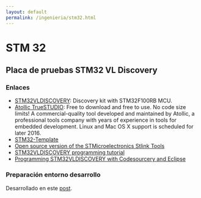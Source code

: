 ```yaml
---
layout: default
permalink: /ingenieria/stm32.html
---
```


# STM 32

## Placa de pruebas STM32 VL Discovery

### Enlaces

* [STM32VLDISCOVERY](http://www.st.com/content/st_com/en/products/evaluation-tools/product-evaluation-tools/mcu-eval-tools/stm32-mcu-eval-tools/stm32-mcu-discovery-kits/stm32vldiscovery.html): Discovery kit with STM32F100RB MCU.
* [Atollic TrueSTUDIO](http://timor.atollic.com/truestudio/): Free to download and free to use. No code size limits! A commercial-quality tool developed and maintained by Atollic, a professional tools company with years of experience in tools for embedded development. Linux and Mac OS X support is scheduled for later 2016.
* [STM32-Template](https://github.com/geoffreymbrown/STM32-Template)
* [Open source version of the STMicroelectronics Stlink Tools](https://github.com/texane/stlink)
* [STM32VLDISCOVERY programming tutorial](http://en.radzio.dxp.pl/stm32vldiscovery/)
* [Programming STM32VLDISCOVERY with Codesourcery and Eclipse](http://en.radzio.dxp.pl/stm32vldiscovery/programming,with,opensource,toolchain,codesourcery,eclipse.html)

### Preparación entorno desarrollo

Desarrollado en este [post](/2016-08-02-stm32-vl-discovery.html).
